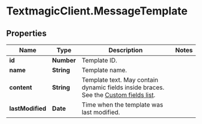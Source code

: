 # TextmagicClient.MessageTemplate

## Properties
Name | Type | Description | Notes
------------ | ------------- | ------------- | -------------
**id** | **Number** | Template ID. | 
**name** | **String** | Template name. | 
**content** | **String** | Template text. May contain dynamic fields inside braces. See the [Custom fields list](https://docs.textmagic.com/#tag/Templates/Custom-fields-list-(Merge-dynamic-fields)). | 
**lastModified** | **Date** | Time when the template was last modified. | 


